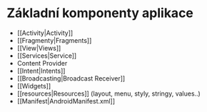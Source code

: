 # Základní komponenty aplikace

- [[Activity|Activity]]
- [[Fragmenty|Fragments]]
- [[View|Views]]
- [[Services|Service]]
- Content Provider
- [[Intent|Intents]]
- [[Broadcasting|Broadcast Receiver]]
- [[Widgets]]
- [[resources|Resources]] (layout, menu, styly, stringy, values..)
- [[Manifest|AndroidManifest.xml]]
